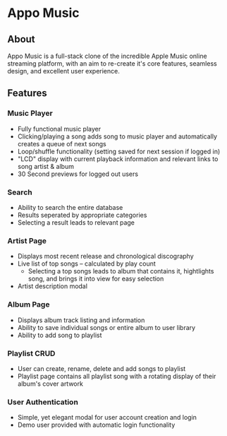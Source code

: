 # Appo Music

## About

Appo Music is a full-stack clone of the incredible Apple Music online streaming platform, with an aim to re-create it's core features, seamless design, and excellent user experience.

## Features

### Music Player

* Fully functional music player
* Clicking/playing a song adds song to music player and automatically creates a queue of next songs
* Loop/shuffle functionality (setting saved for next session if logged in)
* "LCD" display with current playback information and relevant links to song artist & album
* 30 Second previews for logged out users

### Search
* Ability to search the entire database
* Results seperated by appropriate categories
* Selecting a result leads to relevant page

### Artist Page
* Displays most recent release and chronological discography
* Live list of top songs – calculated by play count
  * Selecting a top songs leads to album that contains it, hightlights song, and brings it into view for easy selection
* Artist description modal

### Album Page
* Displays album track listing and information
* Ability to save individual songs or entire album to user library
* Ability to add song to playlist

### Playlist CRUD
* User can create, rename, delete and add songs to playlist
* Playlist page contains all playlist song with a rotating display of their album's cover artwork

### User Authentication
* Simple, yet elegant modal for user account creation and login
* Demo user provided with automatic login functionality


